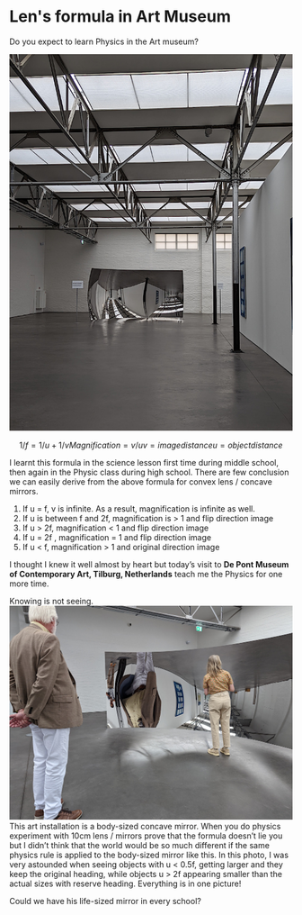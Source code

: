 # Len's formula in Art Museum

Do you expect to learn Physics in the Art museum?

![](/image/lens-formula2.jpeg)

```math
1/f = 1/u + 1/v
Magnification = v/u
v = image distance
u = object distance
```

I learnt this formula in the science lesson first time during middle school, then again in the Physic class during high school. There are few conclusion we can easily derive from the above formula for convex lens / concave mirrors.
 
1. If u = f, v is infinite. As a result, magnification is infinite as well.
1. If u is between f and 2f, magnification is > 1 and flip direction image
1. If u > 2f, magnification < 1 and flip direction image
1. If u = 2f , magnification = 1 and flip direction image
1. If u < f, magnification > 1 and original direction image 

I thought I knew it well almost by heart but today’s visit to **De Pont Museum of Contemporary Art, Tilburg, Netherlands** teach me the Physics for one more time.

Knowing is not seeing.
![](/image/lens-formula1.jpeg)
This art installation is a body-sized concave mirror. When you do physics experiment with 10cm lens / mirrors prove that the formula doesn’t lie you but I didn’t think that the world would be so much different if the same physics rule is applied to the body-sized mirror like this. In this photo, I was very astounded when seeing objects with u < 0.5f, getting larger and they keep the original heading, while objects u > 2f appearing smaller than the actual sizes with reserve heading. Everything is in one picture!

Could we have his life-sized mirror in every school?